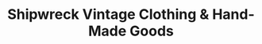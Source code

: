 ---
title: "Shipwreck Vintage Clothing & Hand-Made Goods"
url: /eureka/shipwreck-vintage-clothing-und-hand-made-goods/
shop: Kleidung
---